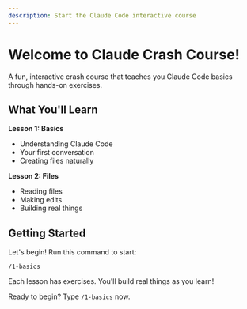 ```yaml
---
description: Start the Claude Code interactive course
---
```


# Welcome to Claude Crash Course!

A fun, interactive crash course that teaches you Claude Code basics through hands-on exercises.

## What You'll Learn

**Lesson 1: Basics**
- Understanding Claude Code
- Your first conversation
- Creating files naturally

**Lesson 2: Files**
- Reading files
- Making edits
- Building real things

## Getting Started

Let's begin! Run this command to start:

```
/1-basics
```

Each lesson has exercises. You'll build real things as you learn!

Ready to begin? Type `/1-basics` now.
